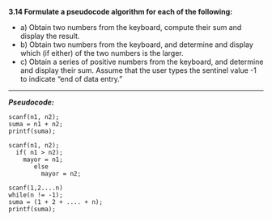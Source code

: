**3.14 Formulate a pseudocode algorithm for each of the following:**


*  a) Obtain two numbers from the keyboard, compute their sum and   display 
       the result.
*  b) Obtain two numbers from the keyboard, and determine and display
        which (if either) of the two numbers is the larger.
*  c) Obtain a series of positive numbers from the keyboard, and determine and
       display their sum. 
       Assume that the user types the sentinel value -1 to indicate 
       “end of data entry.”

---
***Pseudocode:***

	scanf(n1, n2);
	suma = n1 + n2;
    printf(suma);

	scanf(n1, n2);
      if( n1 > n2);
        mayor = n1;
           else
             mayor = n2;

	scanf(1,2....n)
    while(n != -1);
    suma = (1 + 2 + .... + n);
    printf(suma);
